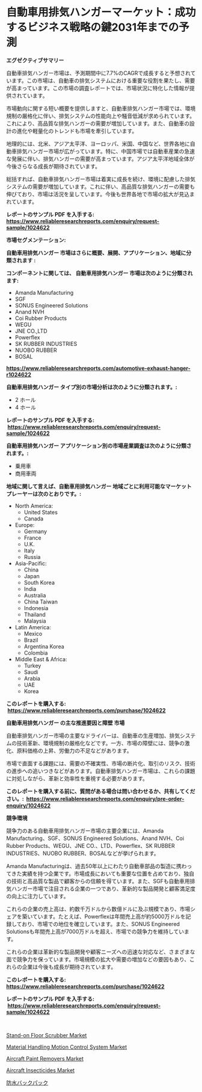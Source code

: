 <p><h1>自動車用排気ハンガーマーケット：成功するビジネス戦略の鍵2031年までの予測</h1></p><p><strong>エグゼクティブサマリー</strong></p>
<p><p>自動車排気ハンガー市場は、予測期間中に7.7%のCAGRで成長すると予想されています。この市場は、自動車の排気システムにおける重要な役割を果たし、需要が高まっています。この市場の調査レポートでは、市場状況に特化した情報が提供されています。</p><p>市場動向に関する短い概要を提供しますと、自動車排気ハンガー市場では、環境規制の厳格化に伴い、排気システムの性能向上や騒音低減が求められています。これにより、高品質な排気ハンガーの需要が増加しています。また、自動車の設計の進化や軽量化のトレンドも市場を牽引しています。</p><p>地理的には、北米、アジア太平洋、ヨーロッパ、米国、中国など、世界各地に自動車排気ハンガー市場が広がっています。特に、中国市場では自動車産業の急速な発展に伴い、排気ハンガーの需要が高まっています。アジア太平洋地域全体が今後さらなる成長が期待されています。</p><p>総括すれば、自動車排気ハンガー市場は着実に成長を続け、環境に配慮した排気システムの需要が増加しています。これに伴い、高品質な排気ハンガーの需要も伸びており、市場は活況を呈しています。今後も世界各地で市場の拡大が見込まれています。</p></p>
<p><strong>レポートのサンプル PDF を入手する: <a href="https://www.reliableresearchreports.com/enquiry/request-sample/1024622">https://www.reliableresearchreports.com/enquiry/request-sample/1024622</a></strong></p>
<p><strong>市場セグメンテーション:</strong></p>
<p><strong> 自動車用排気ハンガー 市場はさらに概要、展開、アプリケーション、地域に分類されます :</strong></p>
<p><strong>コンポーネントに関しては、 自動車用排気ハンガー 市場は次のように分類されます: &nbsp;</strong></p>
<p><ul><li>Amanda Manufacturing</li><li>SGF</li><li>SONUS Engineered Solutions</li><li>Anand NVH</li><li>Coi Rubber Products</li><li>WEGU</li><li>JNE CO.,LTD</li><li>Powerflex</li><li>SK RUBBER INDUSTRIES</li><li>NUOBO RUBBER</li><li>BOSAL</li></ul></p>
<p><strong><a href="https://www.reliableresearchreports.com/automotive-exhaust-hanger-r1024622">https://www.reliableresearchreports.com/automotive-exhaust-hanger-r1024622</a></strong></p>
<p><strong> 自動車用排気ハンガー タイプ別の市場分析は次のように分類されます。:</strong></p>
<p><ul><li>2 ホール</li><li>4 ホール</li></ul></p>
<p><strong>レポートのサンプル PDF を入手する: &nbsp;<a href="https://www.reliableresearchreports.com/enquiry/request-sample/1024622">https://www.reliableresearchreports.com/enquiry/request-sample/1024622</a></strong></p>
<p><strong> 自動車用排気ハンガー アプリケーション別の市場産業調査は次のように分類されます。:</strong></p>
<p><ul><li>乗用車</li><li>商用車両</li></ul></p>
<p><strong>地域に関して言えば、自動車用排気ハンガー 地域ごとに利用可能なマーケットプレーヤーは次のとおりです。:</strong></p>
<p><ul>
    <li>
        North America:
        <ul>
            <li>United States</li>
            <li>Canada</li>
        </ul>
    </li>
    <li>
        Europe:
        <ul>
            <li>Germany</li>
            <li>France</li>
            <li>U.K.</li>
            <li>Italy</li>
            <li>Russia</li>
        </ul>
    </li>
    <li>
        Asia-Pacific:
        <ul>
            <li>China</li>
            <li>Japan</li>
            <li>South Korea</li>
            <li>India</li>
            <li>Australia</li>
            <li>China Taiwan</li>
            <li>Indonesia</li>
            <li>Thailand</li>
            <li>Malaysia</li>
        </ul>
    </li>
    <li>
        Latin America:
        <ul>
            <li>Mexico</li>
            <li>Brazil</li>
            <li>Argentina Korea</li>
            <li>Colombia</li>
        </ul>
    </li>
    <li>
        Middle East & Africa:
        <ul>
            <li>Turkey</li>
            <li>Saudi</li>
            <li>Arabia</li>
            <li>UAE</li>
            <li>Korea</li>
        </ul>
    </li>
    </ul></p>
<p><strong>このレポートを購入する: &nbsp;<a href="https://www.reliableresearchreports.com/purchase/1024622">https://www.reliableresearchreports.com/purchase/1024622</a></strong></p>
<p><strong>自動車用排気ハンガー の主な推進要因と障壁 市場</strong></p>
<p><p>自動車排気ハンガー市場の主要なドライバーは、自動車の生産増加、排気システムの技術革新、環境規制の厳格化などです。一方、市場の障壁には、競争の激化、原料価格の上昇、労働力の不足などがあります。</p><p>市場で直面する課題には、需要の不確実性、市場の断片化、取引のリスク、技術の進歩への追いつきなどがあります。自動車排気ハンガー市場は、これらの課題に対処しながら、革新と効率性を重視する必要があります。</p></p>
<p><strong>このレポートを購入する前に、質問がある場合は問い合わせるか、共有してください。:&nbsp; <a href="https://www.reliableresearchreports.com/enquiry/pre-order-enquiry/1024622">https://www.reliableresearchreports.com/enquiry/pre-order-enquiry/1024622</a></strong></p>
<p><strong>競争環境</strong></p>
<p><p>競争力のある自動車用排気ハンガー市場の主要企業には、Amanda Manufacturing、SGF、SONUS Engineered Solutions、Anand NVH、Coi Rubber Products、WEGU、JNE CO.、LTD、Powerflex、SK RUBBER INDUSTRIES、NUOBO RUBBER、BOSALなどが挙げられます。</p><p>Amanda Manufacturingは、過去50年以上にわたり自動車部品の製造に携わってきた実績を持つ企業です。市場成長においても重要な位置を占めており、独自の技術と高品質な製品で顧客からの信頼を得ています。また、SGFも自動車用排気ハンガー市場で注目される企業の一つであり、革新的な製品開発と顧客満足度の向上に注力しています。</p><p>これらの企業の売上高は、約数千万ドルから数億ドルに及ぶ規模であり、市場シェアを築いています。たとえば、Powerflexは年間売上高が約5000万ドルを記録しており、市場での地位を確立しています。また、SONUS Engineered Solutionsも年間売上高が7000万ドルを超え、市場での競争力を維持しています。</p><p>これらの企業は革新的な製品開発や顧客ニーズへの迅速な対応など、さまざまな面で競争力を保っています。市場規模の拡大や需要の増加などの要因もあり、これらの企業は今後も成長が期待されています。</p></p>
<p><strong>このレポートを購入する: &nbsp; <a href="https://www.reliableresearchreports.com/purchase/1024622">https://www.reliableresearchreports.com/purchase/1024622</a></strong></p>
<p><strong>レポートのサンプル PDF を入手する: &nbsp;<a href="https://www.reliableresearchreports.com/enquiry/request-sample/1024622">https://www.reliableresearchreports.com/enquiry/request-sample/1024622</a></strong><strong></strong></p>
<p>&nbsp;</p>
<p><p><a href="https://github.com/vimar16th/Market-Research-Report-List-4/blob/main/stand-on-floor-scrubber-market.md">Stand-on Floor Scrubber Market</a></p><p><a href="https://github.com/luckyshygirl/Market-Research-Report-List-4/blob/main/material-handling-motion-control-system-market.md">Material Handling Motion Control System Market</a></p><p><a href="https://issuu.com/reportprime-2/docs/aircraft-paint-removers-market-size-2030.pptx">Aircraft Paint Removers Market</a></p><p><a href="https://issuu.com/reportprime-2/docs/aircraft-insecticides-market-size-2030.pptx">Aircraft Insecticides Market</a></p><p><a href="https://github.com/mohamedbakry57/Market-Research-Report-List-3/blob/main/944818942504.md">防水バックパック</a></p></p>